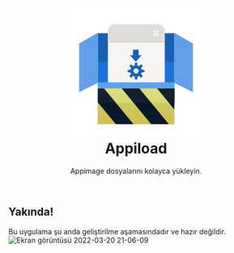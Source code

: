 <h1 align="center">
<img src="assets/icon-devel.svg"><br>
Appiload
</h1>
<p align="center">Appimage dosyalarını kolayca yükleyin.</p>
<br>

## Yakında!
Bu uygulama şu anda geliştirilme aşamasındadır ve hazır değildir.
![Ekran görüntüsü 2022-03-20 21-06-09](https://user-images.githubusercontent.com/66299502/159176243-931d7c9d-2132-4e9e-8fce-fcbc2bd36070.png)
